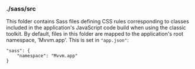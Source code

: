 ### ./sass/src

This folder contains Sass files defining CSS rules corresponding to classes
included in the application's JavaScript code build when using the classic toolkit.
By default, files in this folder are mapped to the application's root namespace, 'Mvvm.app'.
This is set in `"app.json"`:

    "sass": {
        "namespace": "Mvvm.app"
    }